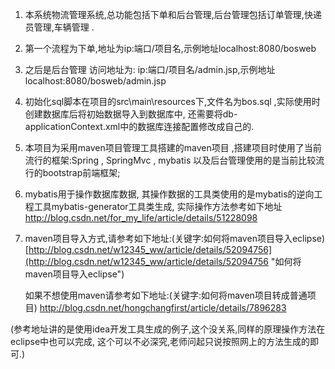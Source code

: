 1. 本系统物流管理系统,总功能包括下单和后台管理,后台管理包括订单管理,快递员管理,车辆管理 . 

2. 第一个流程为下单,地址为ip:端口/项目名,示例地址localhost:8080/bosweb

3. 之后是后台管理 
访问地址为: ip:端口/项目名/admin.jsp,示例地址localhost:8080/bosweb/admin.jsp

4. 初始化sql脚本在项目的src\main\resources下,文件名为bos.sql ,实际使用时创建数据库后将初始数据导入到数据库中,
还需要将db-applicationContext.xml中的数据库连接配置修改成自己的.

5. 本项目为采用maven项目管理工具搭建的maven项目 ,搭建项目时使用了当前流行的框架:Spring , SpringMvc , mybatis 
以及后台管理使用的是当前比较流行的bootstrap前端框架; 

6. mybatis用于操作数据库数据, 其操作数据的工具类使用的是mybatis的逆向工程工具mybatis-generator工具类生成, 
实际操作方法参考如下地址 http://blog.csdn.net/for_my_life/article/details/51228098

7. maven项目导入方式,请参考如下地址:(关键字:如何将maven项目导入eclipse)
[http://blog.csdn.net/w12345_ww/article/details/52094756](http://blog.csdn.net/w12345_ww/article/details/52094756 "如何将maven项目导入eclipse")
   
	如果不想使用maven请参考如下地址:(关键字:如何将maven项目转成普通项目)
[http://blog.csdn.net/hongchangfirst/article/details/7896283 ](http://blog.csdn.net/hongchangfirst/article/details/7896283  "如何将maven项目转成普通项目")
  
(参考地址讲的是使用idea开发工具生成的例子,这个没关系,同样的原理操作方法在eclipse中也可以完成,
这个可以不必深究,老师问起只说按照网上的方法生成的即可.)